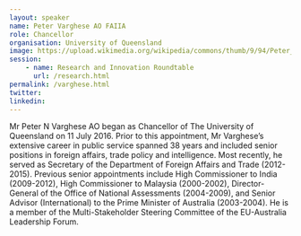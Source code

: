 ```yaml
---
layout: speaker
name: Peter Varghese AO FAIIA
role: Chancellor
organisation: University of Queensland
image: https://upload.wikimedia.org/wikipedia/commons/thumb/9/94/Peter_Varghese_%281%29.jpg/220px-Peter_Varghese_%281%29.jpg
session:
    - name: Research and Innovation Roundtable
      url: /research.html
permalink: /varghese.html
twitter: 
linkedin:
---
```

Mr Peter N Varghese AO began as Chancellor of The University of Queensland on 11 July 2016. Prior to this appointment, Mr Varghese’s extensive career in public service spanned 38 years and included senior positions in foreign affairs, trade policy and intelligence. Most recently, he served as Secretary of the Department of Foreign Affairs and Trade (2012-2015). Previous senior appointments include High Commissioner to India (2009-2012), High Commissioner to Malaysia (2000-2002), Director-General of the Office of National Assessments (2004-2009), and Senior Advisor (International) to the Prime Minister of Australia (2003-2004). He is a member of the Multi-Stakeholder Steering Committee of the EU-Australia Leadership Forum.

